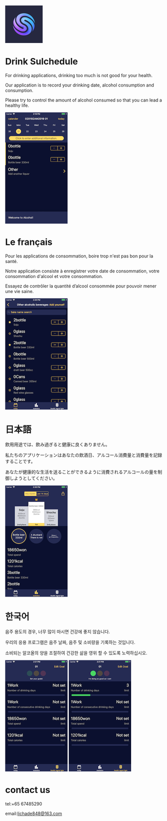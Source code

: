 ![image](https://github.com/ttvkenvin/Health-Drinking/blob/master/icon-60%402x.png)

# Drink Sulchedule

For drinking applications, drinking too much is not good for your health.

Our application is to record your drinking date, alcohol consumption and consumption.

Please try to control the amount of alcohol consumed so that you can lead a healthy life.

![image](https://github.com/ttvkenvin/Health-Drinking/blob/master/1.png)

# Le français

Pour les applications de consommation, boire trop n'est pas bon pour la santé.

Notre application consiste à enregistrer votre date de consommation, votre consommation d'alcool et votre consommation.

Essayez de contrôler la quantité d’alcool consommée pour pouvoir mener une vie saine.

![image](https://github.com/ttvkenvin/Health-Drinking/blob/master/2.png)

# 日本語

飲用用途では、飲み過ぎると健康に良くありません。

私たちのアプリケーションはあなたの飲酒日、アルコール消費量と消費量を記録することです。

あなたが健康的な生活を送ることができるように消費されるアルコールの量を制御しようとしてください。

![image](https://github.com/ttvkenvin/Health-Drinking/blob/master/3.png)

# 한국어

음주 용도의 경우, 너무 많이 마시면 건강에 좋지 않습니다.

우리의 응용 프로그램은 음주 날짜, 음주 및 소비량을 기록하는 것입니다.

소비되는 알코올의 양을 조절하여 건강한 삶을 영위 할 수 있도록 노력하십시오.

![image](https://github.com/ttvkenvin/Health-Drinking/blob/master/4.png)
![image](https://github.com/ttvkenvin/Health-Drinking/blob/master/5.png)

# contact us

tel:+65 67485290

email:lichade848@163.com
